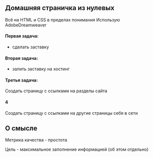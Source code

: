 ## Домашняя страничка из нулевых
Всё на HTML и CSS в пределах понимания
Использую AdobeDreamweaver

#### Первая задача:
- сделать заставку
#### Вторая задача:
- залить заставку на хостинг
#### Третья задача:
Создать страницу с ссылками на разделы сайта
#### 4 
Создать страницу с ссылками на другие страницы себя в сети

## О смысле
Метрика качества - простота

Цель - максимальное заполнение информацией (об этом отдельно)


